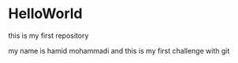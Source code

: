 HelloWorld
==========

this is my first repository

my name is hamid mohammadi and this is my first challenge with git
